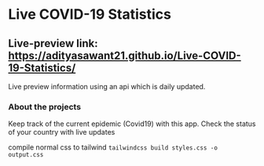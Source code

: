 # Live COVID-19 Statistics
## Live-preview link: https://adityasawant21.github.io/Live-COVID-19-Statistics/


Live preview information using an api which is daily updated.

### About the projects
Keep track of the current epidemic (Covid19) with this app. Check the status of
your country with live updates 

compile normal css to tailwind `tailwindcss build styles.css -o output.css`



